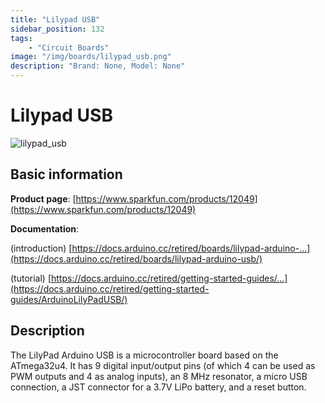 ```yaml
---
title: "Lilypad USB"
sidebar_position: 132
tags:
    - "Circuit Boards"
image: "/img/boards/lilypad_usb.png"
description: "Brand: None, Model: None"
---
```

# Lilypad USB

![lilypad_usb](/img/boards/lilypad_usb.png)

## Basic information

**Product page**: [https://www.sparkfun.com/products/12049](https://www.sparkfun.com/products/12049)

**Documentation**: 

\(introduction\) [https://docs.arduino.cc/retired/boards/lilypad-arduino-...](https://docs.arduino.cc/retired/boards/lilypad-arduino-usb/)

\(tutorial\) [https://docs.arduino.cc/retired/getting-started-guides/...](https://docs.arduino.cc/retired/getting-started-guides/ArduinoLilyPadUSB/)

## Description

The LilyPad Arduino USB is a microcontroller board based on the ATmega32u4\. It has 9 digital input/output pins \(of which 4 can be used as PWM outputs and 4 as analog inputs\), an 8 MHz resonator, a micro USB connection, a JST connector for a 3\.7V LiPo battery, and a reset button\.

